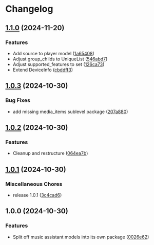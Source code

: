 # Changelog

## [1.1.0](https://github.com/music-assistant/models/compare/v1.0.3...v1.1.0) (2024-11-20)


### Features

* Add source to player model ([1a65408](https://github.com/music-assistant/models/commit/1a654088a8717bca368063cdca2108b3f8998487))
* Adjust group_childs to UniqueList ([546abd7](https://github.com/music-assistant/models/commit/546abd7b93e98653d905f9f62ca5f74ec97d5ad5))
* Adjust supported_features to set ([126ca73](https://github.com/music-assistant/models/commit/126ca73ef88f1647110a3f856e4253216e60f584))
* Extend DeviceInfo ([cbddff3](https://github.com/music-assistant/models/commit/cbddff350c470d332d86034c4d7d451b9b9c9135))

## [1.0.3](https://github.com/music-assistant/models/compare/v1.0.2...v1.0.3) (2024-10-30)


### Bug Fixes

* add missing media_items sublevel package ([207a880](https://github.com/music-assistant/models/commit/207a8806e5cf9ae3a28132000d84757e33668776))

## [1.0.2](https://github.com/music-assistant/models/compare/v1.0.1...v1.0.2) (2024-10-30)


### Features

* Cleanup and restructure ([064ea7b](https://github.com/music-assistant/models/commit/064ea7b612106744065b26cafadc1abccab0279a))

## [1.0.1](https://github.com/music-assistant/models/compare/v1.0.0...v1.0.1) (2024-10-30)


### Miscellaneous Chores

* release 1.0.1 ([3c4cad6](https://github.com/music-assistant/models/commit/3c4cad6a4c4142e7a2fb159610627e947611654b))

## 1.0.0 (2024-10-30)


### Features

* Split off music assistant models into its own package ([0026e62](https://github.com/music-assistant/models/commit/0026e62c602bc744ea358e1162333fb2049f7c78))
